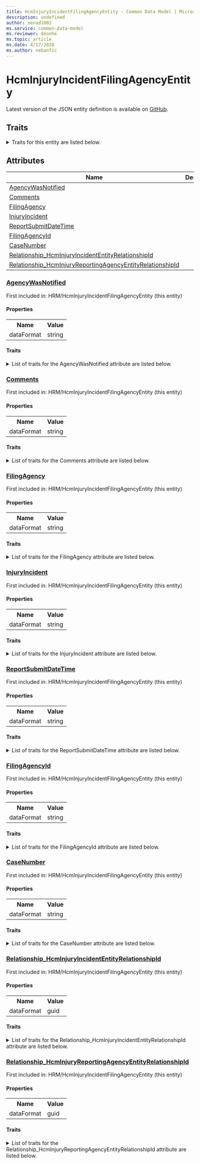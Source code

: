 ```yaml
---
title: HcmInjuryIncidentFilingAgencyEntity - Common Data Model | Microsoft Docs
description: undefined
author: nenad1002
ms.service: common-data-model
ms.reviewer: deonhe
ms.topic: article
ms.date: 4/17/2020
ms.author: nebanfic
---
```


# HcmInjuryIncidentFilingAgencyEntity

  
 Latest version of the JSON entity definition is available on <a href="https://github.com/Microsoft/CDM/tree/master/schemaDocuments/core/erp/Entities/HumanResources/HRM/HcmInjuryIncidentFilingAgencyEntity.cdm.json" target="_blank">GitHub</a>.  

## Traits

<details>
<summary>Traits for this entity are listed below.  
</summary>

**is.CDM.entityVersion**  
  <table><tr><th>Parameter</th><th>Value</th><th>Data type</th><th>Explanation</th></tr><tr><td>versionNumber</td><td>"1.0.0"</td><td>string</td><td>semantic version number of the entity</td></tr></table>

**is.application.releaseVersion**  
  <table><tr><th>Parameter</th><th>Value</th><th>Data type</th><th>Explanation</th></tr><tr><td>releaseVersion</td><td>"10.0.13.0"</td><td>string</td><td>semantic version number of the application introducing this entity</td></tr></table>

</details>

## Attributes

|Name|Description|First Included in Instance|
|---|---|---|
|[AgencyWasNotified](#AgencyWasNotified)||<a href="HcmInjuryIncidentFilingAgencyEntity.md" target="_blank">HRM/HcmInjuryIncidentFilingAgencyEntity</a>|
|[Comments](#Comments)||<a href="HcmInjuryIncidentFilingAgencyEntity.md" target="_blank">HRM/HcmInjuryIncidentFilingAgencyEntity</a>|
|[FilingAgency](#FilingAgency)||<a href="HcmInjuryIncidentFilingAgencyEntity.md" target="_blank">HRM/HcmInjuryIncidentFilingAgencyEntity</a>|
|[InjuryIncident](#InjuryIncident)||<a href="HcmInjuryIncidentFilingAgencyEntity.md" target="_blank">HRM/HcmInjuryIncidentFilingAgencyEntity</a>|
|[ReportSubmitDateTime](#ReportSubmitDateTime)||<a href="HcmInjuryIncidentFilingAgencyEntity.md" target="_blank">HRM/HcmInjuryIncidentFilingAgencyEntity</a>|
|[FilingAgencyId](#FilingAgencyId)||<a href="HcmInjuryIncidentFilingAgencyEntity.md" target="_blank">HRM/HcmInjuryIncidentFilingAgencyEntity</a>|
|[CaseNumber](#CaseNumber)||<a href="HcmInjuryIncidentFilingAgencyEntity.md" target="_blank">HRM/HcmInjuryIncidentFilingAgencyEntity</a>|
|[Relationship_HcmInjuryIncidentEntityRelationshipId](#Relationship_HcmInjuryIncidentEntityRelationshipId)||<a href="HcmInjuryIncidentFilingAgencyEntity.md" target="_blank">HRM/HcmInjuryIncidentFilingAgencyEntity</a>|
|[Relationship_HcmInjuryReportingAgencyEntityRelationshipId](#Relationship_HcmInjuryReportingAgencyEntityRelationshipId)||<a href="HcmInjuryIncidentFilingAgencyEntity.md" target="_blank">HRM/HcmInjuryIncidentFilingAgencyEntity</a>|

### <a href=#AgencyWasNotified name="AgencyWasNotified">AgencyWasNotified</a>

First included in: HRM/HcmInjuryIncidentFilingAgencyEntity (this entity)  

#### Properties

<table><tr><th>Name</th><th>Value</th></tr><tr><td>dataFormat</td><td>string</td></tr></table>

#### Traits

<details>
<summary>List of traits for the AgencyWasNotified attribute are listed below.</summary>

**is.dataFormat.character**  
**is.dataFormat.big**  
**is.dataFormat.array**  
**is.dataFormat.character**  
**is.dataFormat.array**  
</details>

### <a href=#Comments name="Comments">Comments</a>

First included in: HRM/HcmInjuryIncidentFilingAgencyEntity (this entity)  

#### Properties

<table><tr><th>Name</th><th>Value</th></tr><tr><td>dataFormat</td><td>string</td></tr></table>

#### Traits

<details>
<summary>List of traits for the Comments attribute are listed below.</summary>

**is.dataFormat.character**  
**is.dataFormat.big**  
**is.dataFormat.array**  
**is.dataFormat.character**  
**is.dataFormat.array**  
</details>

### <a href=#FilingAgency name="FilingAgency">FilingAgency</a>

First included in: HRM/HcmInjuryIncidentFilingAgencyEntity (this entity)  

#### Properties

<table><tr><th>Name</th><th>Value</th></tr><tr><td>dataFormat</td><td>string</td></tr></table>

#### Traits

<details>
<summary>List of traits for the FilingAgency attribute are listed below.</summary>

**is.dataFormat.character**  
**is.dataFormat.big**  
**is.dataFormat.array**  
**is.dataFormat.character**  
**is.dataFormat.array**  
</details>

### <a href=#InjuryIncident name="InjuryIncident">InjuryIncident</a>

First included in: HRM/HcmInjuryIncidentFilingAgencyEntity (this entity)  

#### Properties

<table><tr><th>Name</th><th>Value</th></tr><tr><td>dataFormat</td><td>string</td></tr></table>

#### Traits

<details>
<summary>List of traits for the InjuryIncident attribute are listed below.</summary>

**is.dataFormat.character**  
**is.dataFormat.big**  
**is.dataFormat.array**  
**is.dataFormat.character**  
**is.dataFormat.array**  
</details>

### <a href=#ReportSubmitDateTime name="ReportSubmitDateTime">ReportSubmitDateTime</a>

First included in: HRM/HcmInjuryIncidentFilingAgencyEntity (this entity)  

#### Properties

<table><tr><th>Name</th><th>Value</th></tr><tr><td>dataFormat</td><td>string</td></tr></table>

#### Traits

<details>
<summary>List of traits for the ReportSubmitDateTime attribute are listed below.</summary>

**is.dataFormat.character**  
**is.dataFormat.big**  
**is.dataFormat.array**  
**is.dataFormat.character**  
**is.dataFormat.array**  
</details>

### <a href=#FilingAgencyId name="FilingAgencyId">FilingAgencyId</a>

First included in: HRM/HcmInjuryIncidentFilingAgencyEntity (this entity)  

#### Properties

<table><tr><th>Name</th><th>Value</th></tr><tr><td>dataFormat</td><td>string</td></tr></table>

#### Traits

<details>
<summary>List of traits for the FilingAgencyId attribute are listed below.</summary>

**is.dataFormat.character**  
**is.dataFormat.big**  
**is.dataFormat.array**  
**is.dataFormat.character**  
**is.dataFormat.array**  
</details>

### <a href=#CaseNumber name="CaseNumber">CaseNumber</a>

First included in: HRM/HcmInjuryIncidentFilingAgencyEntity (this entity)  

#### Properties

<table><tr><th>Name</th><th>Value</th></tr><tr><td>dataFormat</td><td>string</td></tr></table>

#### Traits

<details>
<summary>List of traits for the CaseNumber attribute are listed below.</summary>

**is.dataFormat.character**  
**is.dataFormat.big**  
**is.dataFormat.array**  
**is.dataFormat.character**  
**is.dataFormat.array**  
</details>

### <a href=#Relationship_HcmInjuryIncidentEntityRelationshipId name="Relationship_HcmInjuryIncidentEntityRelationshipId">Relationship_HcmInjuryIncidentEntityRelationshipId</a>

First included in: HRM/HcmInjuryIncidentFilingAgencyEntity (this entity)  

#### Properties

<table><tr><th>Name</th><th>Value</th></tr><tr><td>dataFormat</td><td>guid</td></tr></table>

#### Traits

<details>
<summary>List of traits for the Relationship_HcmInjuryIncidentEntityRelationshipId attribute are listed below.</summary>

**is.dataFormat.character**  
**is.dataFormat.big**  
**is.dataFormat.array**  
**is.dataFormat.guid**  
**means.identity.entityId**  
**is.linkedEntity.identifier**  
Marks the attribute(s) that hold foreign key references to a linked (used as an attribute) entity. This attribute is added to the resolved entity to enumerate the referenced entities.  <table><tr><th>Parameter</th><th>Value</th><th>Data type</th><th>Explanation</th></tr><tr><td>entityReferences</td><td>empty table</td><td>entity</td><td>a reference to the constant entity holding the list of entity references</td></tr></table>

**is.dataFormat.guid**  
**is.dataFormat.character**  
**is.dataFormat.array**  
</details>

### <a href=#Relationship_HcmInjuryReportingAgencyEntityRelationshipId name="Relationship_HcmInjuryReportingAgencyEntityRelationshipId">Relationship_HcmInjuryReportingAgencyEntityRelationshipId</a>

First included in: HRM/HcmInjuryIncidentFilingAgencyEntity (this entity)  

#### Properties

<table><tr><th>Name</th><th>Value</th></tr><tr><td>dataFormat</td><td>guid</td></tr></table>

#### Traits

<details>
<summary>List of traits for the Relationship_HcmInjuryReportingAgencyEntityRelationshipId attribute are listed below.</summary>

**is.dataFormat.character**  
**is.dataFormat.big**  
**is.dataFormat.array**  
**is.dataFormat.guid**  
**means.identity.entityId**  
**is.linkedEntity.identifier**  
Marks the attribute(s) that hold foreign key references to a linked (used as an attribute) entity. This attribute is added to the resolved entity to enumerate the referenced entities.  <table><tr><th>Parameter</th><th>Value</th><th>Data type</th><th>Explanation</th></tr><tr><td>entityReferences</td><td>empty table</td><td>entity</td><td>a reference to the constant entity holding the list of entity references</td></tr></table>

**is.dataFormat.guid**  
**is.dataFormat.character**  
**is.dataFormat.array**  
</details>
